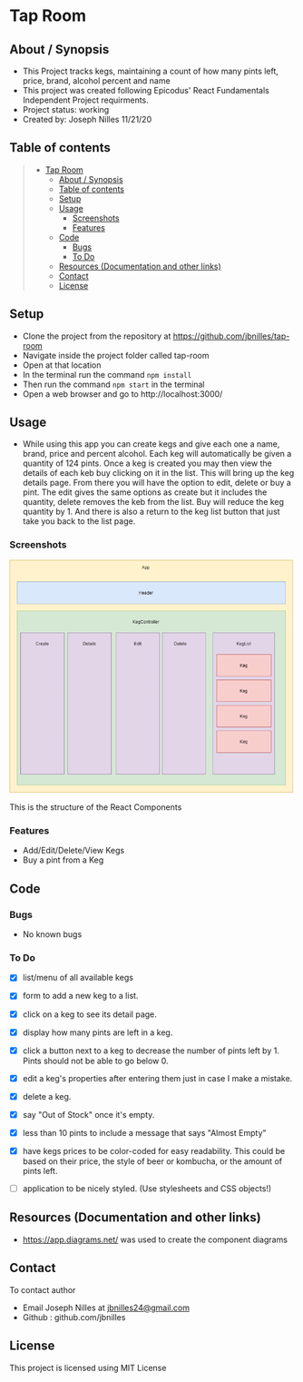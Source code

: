 # Tap Room


## About / Synopsis

* This Project tracks kegs, maintaining a count of how many pints left, price, brand, alcohol percent and name
* This project was created following Epicodus' React Fundamentals Independent Project requirments.
* Project status: working
* Created by: Joseph Nilles 11/21/20



## Table of contents


> * [Tap Room](#tap-room)
>   * [About / Synopsis](#about--synopsis)
>   * [Table of contents](#table-of-contents)
>   * [Setup](#setup)
>   * [Usage](#usage)
>     * [Screenshots](#screenshots)
>     * [Features](#features)
>   * [Code](#code)
>     * [Bugs](#bugs)
>     * [To Do](#to-do)
>   * [Resources (Documentation and other links)](#resources-documentation-and-other-links)
>   * [Contact](#contact)
>   * [License](#license)


## Setup

* Clone the project from the repository at https://github.com/jbnilles/tap-room
* Navigate inside the project folder called tap-room
* Open at that location
* In the terminal run the command `npm install`
* Then run the command `npm start` in the terminal
* Open a web browser and go to http://localhost:3000/ 




## Usage
* While using this app you can create kegs and give each one a name, brand, price and percent alcohol. Each keg will automatically be given a quantity of 124 pints. Once a keg is created you may then view the details of each keb buy clicking on it in the list. This will bring up the keg details page. From there you will have the option to edit, delete or buy a pint. The edit gives the same options as create but it includes the quantity, delete removes the keb from the list. Buy will reduce the keg quantity by 1. And there is also a return to the keg list button that just take you back to the list page.





### Screenshots
<img src="./tapRoomDesign.png" width="500px">
<p>This is the structure of the React Components</p>


### Features
* Add/Edit/Delete/View Kegs
* Buy a pint from a Keg

## Code

### Bugs

* No known bugs

### To Do



- [x] list/menu of all available kegs
- [x] form to add a new keg to a list.
- [x] click on a keg to see its detail page.
- [x] display how many pints are left in a keg. 
- [x] click a button next to a keg to decrease the number of pints left by 1. Pints should not be able to go below 0.

- [x] edit a keg's properties after entering them just in case I make a mistake.
- [x] delete a keg.
- [x] say "Out of Stock" once it's empty.
- [x] less than 10 pints to include a message that says "Almost Empty" 
- [x] have kegs prices to be color-coded for easy readability. This could be based on their price, the style of beer or kombucha, or the amount of pints left.
- [ ] application to be nicely styled. (Use stylesheets and CSS objects!)

## Resources (Documentation and other links)

* https://app.diagrams.net/ was used to create the component diagrams


## Contact

To contact author 
  * Email Joseph Nilles at jbnilles24@gmail.com
  * Github : github.com/jbnilles

## License

This project is licensed using MIT License
